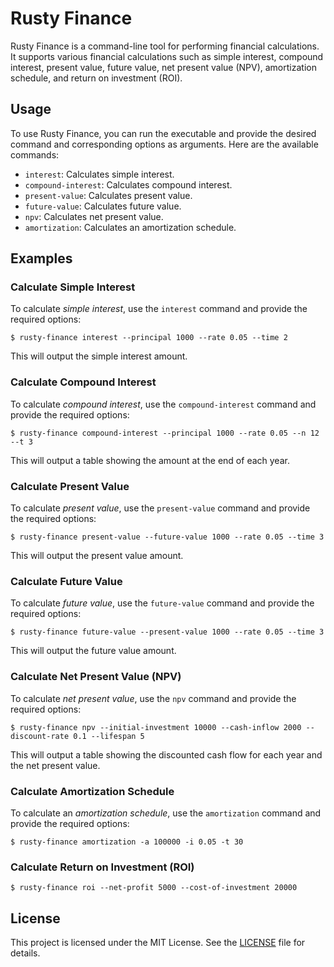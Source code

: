 # Rusty Finance

Rusty Finance is a command-line tool for performing financial calculations. It supports various financial calculations such as simple interest, compound interest, present value, future value, net present value (NPV), amortization schedule, and return on investment (ROI).

## Usage

To use Rusty Finance, you can run the executable and provide the desired command and corresponding options as arguments. Here are the available commands:

- `interest`: Calculates simple interest.
- `compound-interest`: Calculates compound interest.
- `present-value`: Calculates present value.
- `future-value`: Calculates future value.
- `npv`: Calculates net present value.
- `amortization`: Calculates an amortization schedule.

## Examples

### Calculate Simple Interest

To calculate _simple interest_, use the `interest` command and provide the required options:

```shell
$ rusty-finance interest --principal 1000 --rate 0.05 --time 2
```
This will output the simple interest amount.

### Calculate Compound Interest
To calculate _compound interest_, use the `compound-interest` command and provide the required options:
```shell
$ rusty-finance compound-interest --principal 1000 --rate 0.05 --n 12 --t 3
```
This will output a table showing the amount at the end of each year.

### Calculate Present Value
To calculate _present value_, use the `present-value` command and provide the required options:
```shell
$ rusty-finance present-value --future-value 1000 --rate 0.05 --time 3
```
This will output the present value amount.

### Calculate Future Value
To calculate _future value_, use the `future-value` command and provide the required options:
```shell
$ rusty-finance future-value --present-value 1000 --rate 0.05 --time 3
```
This will output the future value amount.

### Calculate Net Present Value (NPV)
To calculate _net present value_, use the `npv` command and provide the required options:
```shell
$ rusty-finance npv --initial-investment 10000 --cash-inflow 2000 --discount-rate 0.1 --lifespan 5
```
This will output a table showing the discounted cash flow for each year and the net present value.

### Calculate Amortization Schedule
To calculate an _amortization schedule_, use the `amortization` command and provide the required options:
```shell
$ rusty-finance amortization -a 100000 -i 0.05 -t 30
```
### Calculate Return on Investment (ROI)
```shell
$ rusty-finance roi --net-profit 5000 --cost-of-investment 20000
```

## License
This project is licensed under the MIT License. See the [LICENSE](./LICENSE) file for details.
